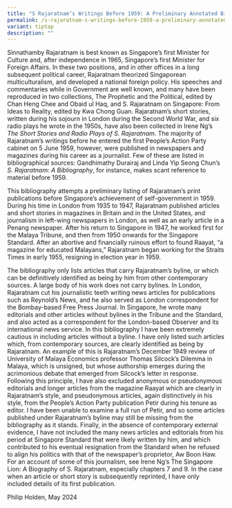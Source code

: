 ```yaml
---
title: "S Rajaratnam’s Writings Before 1959: A Preliminary Annotated Bibliography"
permalink: /s-rajaratnam-s-writings-before-1959-a-preliminary-annotated-bibliography/
variant: tiptap
description: ""
---
```

<p>Sinnathamby Rajaratnam is best known as Singapore’s first Minister for
Culture and, after independence in 1965, Singapore’s first Minister for
Foreign Affairs. In these two positions, and in other offices in a long
subsequent political career, Rajaratnam theorized Singaporean multiculturalism,
and developed a national foreign policy. His speeches and commentaries
while in Government are well known, and many have been reproduced in two
collections, The Prophetic and the Political, edited by Chan Heng Chee
and Obaid ul Haq, and S. Rajaratnam on Singapore: From Ideas to Reality,
edited by Kwa Chong Guan. Rajaratnam’s short stories, written during his
sojourn in London during the Second World War, and six radio plays he wrote
in the 1950s, have also been collected in Irene Ng’s <em>The Short Stories and Radio Plays of S. Rajaratnam</em>.
The majority of Rajaratnam’s writings before he entered the first People’s
Action Party cabinet on 5 June 1959, however, were published in newspapers
and magazines during his career as a journalist. Few of these are listed
in bibliographical sources: Gandhimathy Durairaj and Linda Yip Seong Chun’s <em>S. Rajaratnam: A Bibliography</em>,
for instance, makes scant reference to material before 1959.</p>
<p></p>
<p>This bibliography attempts a preliminary listing of Rajaratnam’s print
publications before Singapore’s achievement of self-government in 1959.
During his time in London from 1935 to 1947, Rajaratnam published articles
and short stories in magazines in Britain and in the United States, and
journalism in left-wing newspapers in London, as well as an early article
in a Penang newspaper. After his return to Singapore in 1947, he worked
first for the Malaya Tribune, and then from 1950 onwards for the Singapore
Standard. After an abortive and financially ruinous effort to found Raayat,
“a magazine for educated Malayans,” Rajaratnam began working for the Straits
Times in early 1955, resigning in election year in 1959.</p>
<p></p>
<p>The bibliography only lists articles that carry Rajaratnam’s byline, or
which can be definitively identified as being by him from other contemporary
sources. A large body of his work does not carry bylines. In London, Rajaratnam
cut his journalistic teeth writing news articles for publications such
as Reynold’s News, and he also served as London correspondent for the Bombay-based
Free Press Journal. In Singapore, he wrote many editorials and other articles
without bylines in the Tribune and the Standard, and also acted as a correspondent
for the London-based Observer and its international news service. In this
bibliography I have been extremely cautious in including articles without
a byline. I have only listed such articles which, from contemporary sources,
are clearly identified as being by Rajaratnam. An example of this is Rajaratnam’s
December 1949 review of University of Malaya Economics professor Thomas
Silcock’s Dilemma in Malaya, which is unsigned, but whose authorship emerges
during the acrimonious debate that emerged from Silcock’s letter in response.
Following this principle, I have also excluded anonymous or pseudonymous
editorials and longer articles from the magazine Raayat which are clearly
in Rajaratnam’s style, and pseudonymous articles, again distinctively in
his style, from the People’s Action Party publication Petir during his
tenure as editor. I have been unable to examine a full run of Petir, and
so some articles published under Rajaratnam’s byline may still be missing
from the bibliography as it stands. Finally, in the absence of contemporary
external evidence, I have not included the many news articles and editorials
from his period at Singapore Standard that were likely written by him,
and which contributed to his eventual resignation from the Standard when
he refused to align his politics with that of the newspaper’s proprietor,
Aw Boon Haw. For an account of some of this journalism, see Irene Ng’s
The Singapore Lion: A Biography of S. Rajaratnam, especially chapters 7
and 9. In the case when an article or short story is subsequently reprinted,
I have only included details of its first publication.</p>
<p>Philip Holden, May 2024</p>
<p></p>